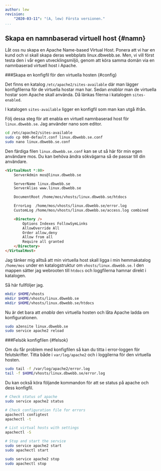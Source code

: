 ```yaml
---
author: lew
revision:
    "2020-03-11": "(A, lew) Första versionen."
...
```

Skapa en namnbaserad virtuell host {#namn}
-------------------------------------------

Låt oss nu skapa en Apache Name-based Virtual Host. Ponera att vi har en kund och vi skall skapa deras webbplats linux.dbwebb.se. Men, vi vill först testa den i vår egen utvecklingsmiljö, genom att köra samma domän via en namnbaserad virtuell host i Apache.



###Skapa en konfigfil för den virtuella hosten {#config}

Det finns en katalog `/etc/apache2/sites-available` där man lägger konfigfilerna för de virtuella hostar man har. Sedan *enablar* man de virtuella hostar som Apache skall använda. Då länkas filerna i katalogen `sites-enabled`.

I katalogen `sites-available` ligger en konfigfil som man kan utgå ifrån.

Följ dessa steg för att enabla en virtuell namnbaserad host för `linux.dbwebb.se`. Jag använder nano som editor.

```bash
cd /etc/apache2/sites-available
sudo cp 000-default.conf linux.dbwebb.se.conf
sudo nano linux.dbwebb.se.conf
```

Den färdiga filen `linux.dbwebb.se.conf` kan se ut så här för min egen användare mos. Du kan behöva ändra sökvägarna så de passar till din användare.

```html
<VirtualHost *:80>
    ServerAdmin mos@linux.dbwebb.se

    ServerName linux.dbwebb.se
    ServerAlias www.linux.dbwebb.se

    DocumentRoot /home/mos/vhosts/linux.dbwebb.se/htdocs

    ErrorLog  /home/mos/vhosts/linux.dbwebb.se/error.log
    CustomLog /home/mos/vhosts/linux.dbwebb.se/access.log combined

    <Directory />
        Options Indexes FollowSymLinks
        AllowOverride All
        Order allow,deny
        Allow from all
        Require all granted
    </Directory>     
</VirtualHost>
```

Jag tänker mig alltså att min virtuella host skall ligga i min hemmakatalog `/home/mos` under en katalogstruktur om `vhosts/linux.dbwebb.se`. I den mappen sätter jag webrooten till `htdocs` och loggfilerna hamnar direkt i katalogen.

Så här fullföljer jag.

```bash
mkdir $HOME/vhosts
mkdir $HOME/vhosts/linux.dbwebb.se
mkdir $HOME/vhosts/linux.dbwebb.se/htdocs
```

Nu är det bara att *enabla* den virtuella hosten och låta Apache ladda om konfigurationen.

```bash
sudo a2ensite linux.dbwebb.se
sudo service apache2 reload
```



###Felsök konfigfilen {#felsok}

Om du får problem med konfigfilen så kan du titta i error-loggen för felutskrifter. Titta både i `var/log/apache2` och i loggilerna för den virtuella hosten.

```bash
sudo tail -f /var/log/apache2/error.log
tail -f $HOME/vhosts/linux.dbwebb.se/error.log
```

Du kan också köra följande kommandon för att se status på apache och dess konfigfil.

```bash
# Check status of apache
sudo service apache2 status

# Check configuration file for errors
apachectl configtest
apachectl -t

# List virtual hosts with settings
apachectl -S

# Stop and start the service
sudo service apache2 start
sudo apachectl start

sudo service apache2 stop
sudo apachectl stop
```
